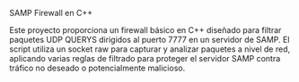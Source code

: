 SAMP Firewall en C++

Este proyecto proporciona un firewall básico en C++ diseñado para filtrar paquetes UDP QUERYS dirigidos al puerto 7777 en un servidor de SAMP. El script utiliza un socket raw para capturar y analizar paquetes a nivel de red, aplicando varias reglas de filtrado para proteger el servidor SAMP contra tráfico no deseado o potencialmente malicioso.

